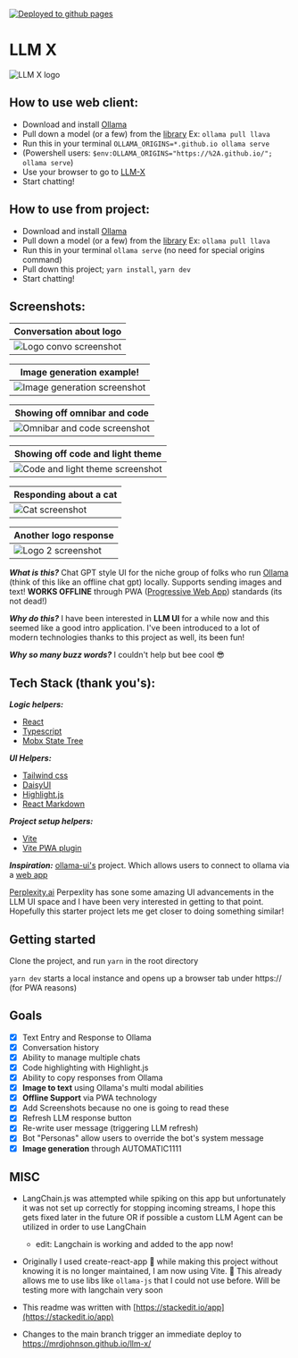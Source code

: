 [![Deployed to github pages](https://github.com/mrdjohnson/llm-x/actions/workflows/deploy_to_gh_pages.yml/badge.svg)](https://github.com/mrdjohnson/llm-x/actions/workflows/deploy_to_gh_pages.yml)

# LLM X

![LLM X logo](https://raw.githubusercontent.com/mrdjohnson/llm-X/main/public/LLMX.png)

## How to use web client:

- Download and install [Ollama](https://ollama.com/)
- Pull down a model (or a few) from the [library](https://ollama.com/library) Ex: `ollama pull llava`
- Run this in your terminal `OLLAMA_ORIGINS=*.github.io ollama serve`
- (Powershell users: `$env:OLLAMA_ORIGINS="https://%2A.github.io/"; ollama serve`)
- Use your browser to go to [LLM-X](https://mrdjohnson.github.io/llm-x/)
- Start chatting!

## How to use from project:

- Download and install [Ollama](https://ollama.com/)
- Pull down a model (or a few) from the [library](https://ollama.com/library) Ex: `ollama pull llava`
- Run this in your terminal `ollama serve` (no need for special origins command)
- Pull down this project; `yarn install`, `yarn dev`
- Start chatting!

## Screenshots:

| Conversation about logo                                                                                                 |
| ----------------------------------------------------------------------------------------------------------------------- |
| ![Logo convo screenshot](https://raw.githubusercontent.com/mrdjohnson/llm-X/main/screenshots/Screenshot-logo-convo.png) |

| Image generation example!                                                                                                             |
| ------------------------------------------------------------------------------------------------------------------------------------- |
| ![Image generation screenshot](https://raw.githubusercontent.com/mrdjohnson/llm-X/main/screenshots/Screenshot-image-generation-1.png) |

| Showing off omnibar and code                                                                                                    |
| ------------------------------------------------------------------------------------------------------------------------------- |
| ![Omnibar and code screenshot](https://raw.githubusercontent.com/mrdjohnson/llm-X/main/screenshots/Screenshot-omnibar-code.png) |

| Showing off code and light theme                                                                                                  |
| --------------------------------------------------------------------------------------------------------------------------------- |
| ![Code and light theme screenshot](https://raw.githubusercontent.com/mrdjohnson/llm-X/main/screenshots/Screenshot-code-light.png) |

| Responding about a cat                                                                                    |
| --------------------------------------------------------------------------------------------------------- |
| ![Cat screenshot](https://raw.githubusercontent.com/mrdjohnson/llm-X/main/screenshots/Screenshot-cat.png) |

| Another logo response                                                                                           |
| --------------------------------------------------------------------------------------------------------------- |
| ![Logo 2 screenshot](https://raw.githubusercontent.com/mrdjohnson/llm-X/main/screenshots/Screenshot-logo-1.png) |

**_What is this?_**
Chat GPT style UI for the niche group of folks who run [Ollama](https://ollama.com/) (think of this like an offline chat gpt) locally. Supports sending images and text!
**WORKS OFFLINE** through PWA ([Progressive Web App](https://web.dev/explore/progressive-web-apps)) standards (its not dead!)

**_Why do this?_**
I have been interested in **LLM UI** for a while now and this seemed like a good intro application.
I've been introduced to a lot of modern technologies thanks to this project as well, its been fun!

**_Why so many buzz words?_**
I couldn't help but bee cool 😎

## Tech Stack (thank you's):

**_Logic helpers:_**

- [React](https://react.dev/)
- [Typescript](https://www.typescriptlang.org/)
- [Mobx State Tree](https://mobx-state-tree.js.org/intro/welcome)

**_UI Helpers:_**

- [Tailwind css](https://tailwindcss.com/)
- [DaisyUI](https://daisyui.com/)
- [Highlight.js](https://www.npmjs.com/package/highlight.js)
- [React Markdown](https://www.npmjs.com/package/react-markdown)

**_Project setup helpers:_**

- [Vite](https://vitejs.dev/)
- [Vite PWA plugin](https://vite-pwa-org.netlify.app/)

**_Inspiration:_**
[ollama-ui's](https://github.com/ollama-ui/ollama-ui) project. Which allows users to connect to ollama via a [web app](https://ollama-ui.github.io/ollama-ui/)

[Perplexity.ai](https://www.perplexity.ai/) Perpexlity has sone some amazing UI advancements in the LLM UI space and I have been very interested in getting to that point. Hopefully this starter project lets me get closer to doing something similar!

## Getting started

Clone the project, and run `yarn` in the root directory

`yarn dev` starts a local instance and opens up a browser tab under https:// (for PWA reasons)

## Goals

- [x] Text Entry and Response to Ollama
- [x] Conversation history
- [x] Ability to manage multiple chats
- [x] Code highlighting with Highlight.js
- [x] Ability to copy responses from Ollama
- [x] **Image to text** using Ollama's multi modal abilities
- [x] **Offline Support** via PWA technology
- [x] Add Screenshots because no one is going to read these
- [x] Refresh LLM response button
- [x] Re-write user message (triggering LLM refresh)
- [x] Bot "Personas" allow users to override the bot's system message
- [x] **Image generation** through AUTOMATIC1111

## MISC

- LangChain.js was attempted while spiking on this app but unfortunately it was not set up correctly for stopping incoming streams, I hope this gets fixed later in the future OR if possible a custom LLM Agent can be utilized in order to use LangChain

  - edit: Langchain is working and added to the app now!

- Originally I used create-react-app 👴 while making this project without knowing it is no longer maintained, I am now using Vite. 🤞 This already allows me to use libs like `ollama-js` that I could not use before. Will be testing more with langchain very soon

- This readme was written with [https://stackedit.io/app](https://stackedit.io/app)

- Changes to the main branch trigger an immediate deploy to https://mrdjohnson.github.io/llm-x/
